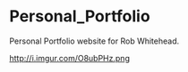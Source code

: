 Personal_Portfolio
==================

Personal Portfolio website for Rob Whitehead.

http://i.imgur.com/O8ubPHz.png
